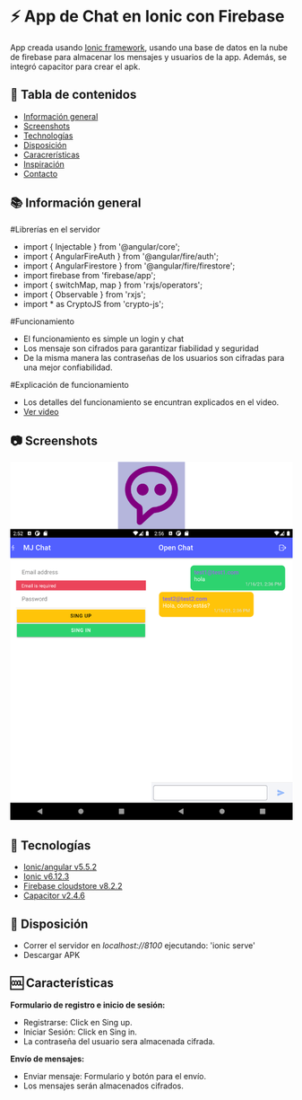 # :zap: App de Chat en Ionic con Firebase

App creada usando [Ionic framework](https://ionicframework.com/docs), usando una base de datos en la nube de firebase para almacenar los mensajes y usuarios de la app. Además, se integró capacitor para crear el apk.

## :page_facing_up: Tabla de contenidos

* [Información general](#general-info)
* [Screenshots](#screenshots)
* [Technologías](#technologias)
* [Disposición](#Disposición)
* [Caracrerísticas](#características)
* [Inspiración](#inspiración)
* [Contacto](#contacto)

## :books: Información general
#Librerías en el servidor
* import { Injectable } from '@angular/core';
* import { AngularFireAuth } from '@angular/fire/auth';
* import { AngularFirestore } from '@angular/fire/firestore';
* import firebase from 'firebase/app';
* import { switchMap, map } from 'rxjs/operators';
* import { Observable } from 'rxjs';
* import * as CryptoJS from 'crypto-js';

#Funcionamiento
* El funcionamiento es simple un login y chat
* Los mensaje son cifrados para garantizar fiabilidad y seguridad
* De la misma manera las contraseñas de los usuarios son cifradas para una mejor confiabilidad.

#Explicación de funcionamiento
* Los detalles del funcionamiento se encuntran explicados en el video.
* [Ver video](https://youtu.be/K4nU4qRKpHg)

## :camera: Screenshots

![todo items shown on ionic frontend and Firestore database](./tmp/ChatApp.png)

## :signal_strength: Tecnologías

* [Ionic/angular v5.5.2](https://ionicframework.com/)
* [Ionic v6.12.3](https://ionicframework.com/)
* [Firebase cloudstore v8.2.2](https://firebase.google.com/)
* [Capacitor v2.4.6](https://capacitorjs.com/)

## :floppy_disk: Disposición

* Correr el servidor en _localhost://8100_ ejecutando: 'ionic serve'
* Descargar APK

## :cool: Características

**Formulario de registro e inicio de sesión:**

* Registrarse: Click en Sing up.
* Iniciar Sesión: Click en Sing in.
* La contraseña del usuario sera almacenada cifrada.

**Envío de mensajes:**
* Enviar mensaje: Formulario y botón para el envío.
* Los mensajes serán almacenados cifrados.

